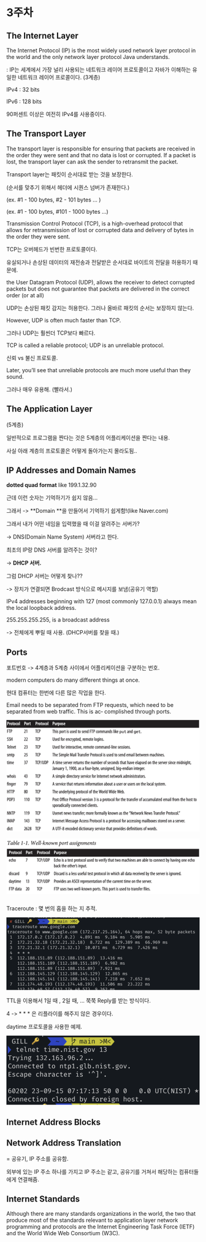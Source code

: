 # 3주차



## The Internet Layer

The Internet Protocol (IP) is the most widely used network layer protocol in the world and the only network layer protocol Java understands.

: IP는 세계에서 가장 널리 사용되는 네트워크 레이어 프로토콜이고 자바가 이해하는 유일한 네트워크 레이어 프로콜이다. (3계층)



IPv4 : 32 bits

IPv6 : 128 bits



90퍼센트 이상은 여전히 IPv4를 사용중이다.



## The Transport Layer

The transport layer is responsible for ensuring that packets are received in the order they were sent and that no data is lost or corrupted. If a packet is lost, the transport layer can ask the sender to retransmit the packet.



Transport layer는 패킷이 순서대로 받는 것을 보장한다. 

(순서를 맞추기 위해서 헤더에 시퀀스 넘버가 존재한다.)

(ex. #1 - 100 bytes, #2 - 101 bytes ... )

(ex. #1 - 100 bytes, #101 - 1000 bytes ...)



Transmission Control Protocol (TCP), is a high-overhead protocol that allows for retransmission of lost or corrupted data and delivery of bytes in the order they were sent.

TCP는 오버헤드가 빈번한 프로토콜이다. 

유실되거나 손상된 데이터의 재전송과 전달받은 순서대로 바이트의 전달을 허용하기 때문에.

the User Datagram Protocol (UDP), allows the receiver to detect corrupted packets but does not guarantee that packets are delivered in the correct order (or at all)

UDP는 손상된 패킷 감지는 허용한다. 그러나 올바르 패킷의 순서는 보장하지 않는다.

 However, UDP is often much faster than TCP.  

그러나 UDP는 훨씬더 TCP보다 빠르다. 

TCP is called a reliable protocol; UDP is an unreliable protocol.

신뢰 vs 불신 프로토콜.

Later, you’ll see that unreliable protocols are much more useful than they sound.

그러나 매우 유용해. (빨라서.)



## The Application Layer

(5계층)



일반적으로 프로그램을 짠다는 것은 5계층의 어플리케이션을 짠다는 내용.

사실 아래 계층의 프로토콜은 어떻게 돌아가는지 몰라도됨..



## IP Addresses and Domain Names

**dotted quad format** like 199.1.32.90

근데 이런 숫자는 기억하기가 쉽지 않음...

그래서 -> **Domain **을 만들어서 기억하기 쉽게함!(like Naver.com)



그래서 내가 어떤 네임을 입력했을 때 이걸 알려주는 서버가?

-> DNS(Domain Name System) 서버라고 한다.



최초의 IP랑 DNS 서버를 알려주는 것이?

-> **DHCP 서버.**



그럼 DHCP 서버는 어떻게 찾나??

-> 장치가 연결되면 Brodcast 방식으로 메시지를 보냄(공유기 역할)



IPv4 addresses beginning with 127 (most commonly 127.0.0.1) always mean the local loopback address.



255.255.255.255, is a broadcast address

-> 전체에게 뿌릴 때 사용. (DHCP서버를 찾을 때.)



## Ports

포트번호 -> 4계층과 5계층 사이에서 어플리케이션을 구분하는 번호.



modern computers do many different things at once. 

현대 컴퓨터는 한번에 다른 많은 작업을 한다.

Email needs to be separated from FTP requests, which need to be separated from web traffic. This is ac‐ complished through ports.

![Alt text](image-7.png)

![Alt text](image-8.png)

##### 

Traceroute : 몇 번의 홉을 하는 지 추적.

![Alt text](image-6.png)

TTL을 이용해서 1일 때 , 2일 때, ... 쭉쭉 Reply를 받는 방식이다.

4 -> * * * 은 리플라이를 해주지 않은 경우이다.  



daytime 프로토콜을 사용한 예제. 

![Alt text](image-5.png)



## Internet Address Blocks

## Network Address Translation

= 공유기, IP 주소를 공유함.


 
외부에 있는 IP 주소 하나를 가지고 IP 주소는 같고, 공유기를 거쳐서 해당하는 컴퓨터들에게 연결해줌.



## Internet Standards

Although there are many standards organizations in the world, the two that produce most of the standards relevant to application layer network programming and protocols are the Internet Engineering Task Force (IETF) and the World Wide Web Consortium (W3C).